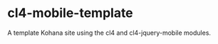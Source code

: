 cl4-mobile-template
===================

A template Kohana site using the cl4 and cl4-jquery-mobile modules.

